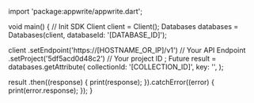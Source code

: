import 'package:appwrite/appwrite.dart';

void main() { // Init SDK
  Client client = Client();
  Databases databases = Databases(client, databaseId: '[DATABASE_ID]');

  client
    .setEndpoint('https://[HOSTNAME_OR_IP]/v1') // Your API Endpoint
    .setProject('5df5acd0d48c2') // Your project ID
  ;
  Future result = databases.getAttribute(
    collectionId: '[COLLECTION_ID]',
    key: '',
  );

  result
    .then((response) {
      print(response);
    }).catchError((error) {
      print(error.response);
  });
}
